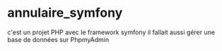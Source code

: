# annulaire_symfony

c'est un projet PHP avec le framework symfony 
il fallait aussi gérer une base de données sur PhpmyAdmin
